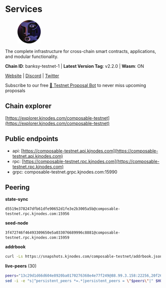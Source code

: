 # Services

<figure><img src="https://raw.githubusercontent.com/kj89/cosmos-images/main/logos/composable.png" alt=""><figcaption></figcaption></figure>

The complete infrastructure for cross-chain smart  contracts, applications, and modular functionality.

**Chain ID**: banksy-testnet-1 | **Latest Version Tag**: v2.2.0 | **Wasm**: ON

[Website](https://www.composable.finance) | [Discord](https://discord.gg/composable) | [Twitter](https://twitter.com/ComposableFin)



Subscribe to our free [🤖 Testnet Proposal Bot](https://t.me/kjnodes_testnet_proposal_bot) to never miss upcoming proposals


## Chain explorer
[https://explorer.kjnodes.com/composable-testnet](https://explorer.kjnodes.com/composable-testnet)

## Public endpoints

* api: [https://composable-testnet.api.kjnodes.com](https://composable-testnet.api.kjnodes.com)
* rpc: [https://composable-testnet.rpc.kjnodes.com](https://composable-testnet.rpc.kjnodes.com)
* grpc: composable-testnet.grpc.kjnodes.com:15990

## Peering

**state-sync**

```text
d5519e378247dfb61dfe90652d1fe3e2b3005a5b@composable-testnet.rpc.kjnodes.com:15956
```

**seed-node**

```text
3f472746f46493309650e5a033076689996c8881@composable-testnet.rpc.kjnodes.com:15959
```

**addrbook**
```bash
curl -Ls https://snapshots.kjnodes.com/composable-testnet/addrbook.json > $HOME/.banksy/config/addrbook.json
```

**live-peers** (30)
```bash
peers="13c29d1d66d604e8920ba0170276368e4e77f249@88.99.3.158:22256,20f2608c9bc262df91d96027e1d5054ddee9c86c@142.132.209.236:22256,bf95ad80f82320b8fefea75eeede60f563d1f847@168.119.91.22:26656,2b8ba316083cf09ea7c316666454097e5bb0a4a8@116.202.227.117:15956,7ab89f884656a66ca90fd9d44489da3c6ca1fea4@95.217.144.107:22256,067f0f6f1706c4ef7da49b2896f28e194e8be055@96.234.160.22:30456,d850d1525f38622c2e8ea97a2ff91c63f8c8669c@193.26.159.34:12656,d5519e378247dfb61dfe90652d1fe3e2b3005a5b@65.109.68.190:15956,7bff2e43489a7acd09a38ab47c1f25ec24e24947@51.79.101.169:26656,b960daa0d03d18091906c50dd1312eaa62ca3ce4@136.243.88.91:2530,4870510889335804c39bab7fc5fa356eb94af74e@135.181.180.230:46656,f23a8daca1f65aeee7ce6f6d47a56542a08538c9@66.45.233.110:26656,4c1ea1da9fb0442201e79535d71f66a5e0e1e68c@51.91.30.173:3000,249d8915c9765eb0744bf8a26efc354fdb57ee21@46.4.5.45:22256,de2a9fbe33d100f9cf6b98b9f32cb8bc643ef6a5@85.190.246.191:10656,3172f3c8b62d31d4c6e69afbf6109d06f864d899@43.157.47.45:26656,a39973a3ea8e5d9228c20e1c2a83f946fe1fb342@51.250.4.215:36656,631feee431f86b0ad92d1c4a6a259b20e211e2ad@71.236.119.108:41656,4ea491a39a329b2ef2d919b9e8cfdb3494bc5efe@65.109.23.237:27656,f159e46072dcd5f78c2d64417200ca1dfb27636c@65.108.78.101:15956,4e073bf4729ba557e7726ad8acbc1d1b186e13de@134.209.38.116:26656,3c091edbe051f9b0e1bcf46200db163e667a114a@65.108.129.94:26656,5c2a752c9b1952dbed075c56c600c3a79b58c395@185.16.39.172:26976,8553443b473e6e6a5d3403511d7c3be64904048d@85.239.234.199:26656,c97dd69796a3f55fb00d92358ec34a8185e28212@5.9.79.121:49656,c04a07a5feabf52ecdabe752a0a81bbb25402885@194.163.168.62:15956,c0fad6f415a8913ff63981586c4518ebcd615d69@128.140.57.144:26656,4775d0152d784b3ddf4f48c2d0ebddf961b52655@43.157.56.21:26656,bfb5748a5a95d8e5c46a8e0505c1a1322b33123c@161.97.108.208:28656,ade4d8bc8cbe014af6ebdf3cb7b1e9ad36f412c0@176.9.82.221:22256"
sed -i -e "s|^persistent_peers *=.*|persistent_peers = \"$peers\"|" $HOME/.banksy/config/config.toml
```
